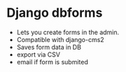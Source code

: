 Django dbforms
==============

- Lets you create forms in the admin.
- Compatible with django-cms2
- Saves form data in DB
- export via CSV
- email if form is submited

